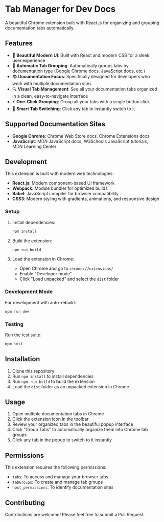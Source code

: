 # Tab Manager for Dev Docs

A beautiful Chrome extension built with React.js for organizing and grouping documentation tabs automatically.

## Features

- 🎨 **Beautiful Modern UI**: Built with React and modern CSS for a sleek user experience
- 🚀 **Automatic Tab Grouping**: Automatically groups tabs by documentation type (Google Chrome docs, JavaScript docs, etc.)
- 📚 **Documentation Focus**: Specifically designed for developers who work with multiple documentation sites
- 🔍 **Visual Tab Management**: See all your documentation tabs organized in a clean, easy-to-navigate interface
- ⚡ **One-Click Grouping**: Group all your tabs with a single button click
- 🎯 **Smart Tab Switching**: Click any tab to instantly switch to it

## Supported Documentation Sites

- **Google Chrome**: Chrome Web Store docs, Chrome Extensions docs
- **JavaScript**: MDN JavaScript docs, W3Schools JavaScript tutorials, MDN Learning Center

## Development

This extension is built with modern web technologies:

- **React.js**: Modern component-based UI framework
- **Webpack**: Module bundler for optimized builds
- **Babel**: JavaScript compiler for browser compatibility
- **CSS3**: Modern styling with gradients, animations, and responsive design

### Setup

1. Install dependencies:
   ```bash
   npm install
   ```

2. Build the extension:
   ```bash
   npm run build
   ```

3. Load the extension in Chrome:
   - Open Chrome and go to `chrome://extensions/`
   - Enable "Developer mode"
   - Click "Load unpacked" and select the `dist` folder

### Development Mode

For development with auto-rebuild:
```bash
npm run dev
```

### Testing

Run the test suite:
```bash
npm test
```

## Installation

1. Clone this repository
2. Run `npm install` to install dependencies
3. Run `npm run build` to build the extension
4. Load the `dist` folder as an unpacked extension in Chrome

## Usage

1. Open multiple documentation tabs in Chrome
2. Click the extension icon in the toolbar
3. Review your organized tabs in the beautiful popup interface
4. Click "Group Tabs" to automatically organize them into Chrome tab groups
5. Click any tab in the popup to switch to it instantly

## Permissions

This extension requires the following permissions:
- `tabs`: To access and manage your browser tabs
- `tabGroups`: To create and manage tab groups
- `host_permissions`: To identify documentation sites

## Contributing

Contributions are welcome! Please feel free to submit a Pull Request.
